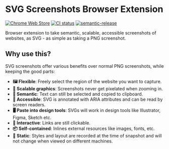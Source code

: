 # SVG Screenshots Browser Extension

[![Chrome Web Store](https://img.shields.io/chrome-web-store/v/nfakpcpmhhilkdpphcjgnokknpbpdllg?logo=google-chrome&logoColor=white)](https://chrome.google.com/webstore/detail/svg-screenshot/nfakpcpmhhilkdpphcjgnokknpbpdllg)
[![CI status](https://github.com/felixfbecker/svg-screenshots/workflows/ci/badge.svg?branch=main)](https://github.com/felixfbecker/svg-screenshots/actions)
[![semantic-release](https://img.shields.io/badge/%20%20%F0%9F%93%A6%F0%9F%9A%80-semantic--release-e10079.svg)](https://github.com/semantic-release/semantic-release)

Browser extension to take semantic, scalable, accessible screenshots of websites, as SVG - as simple as taking a PNG screenshot.

## Why use this?

SVG screenshots offer various benefits over normal PNG screenshots, while keeping the good parts:

- **🖼 Flexible**: Freely select the region of the website you want to capture.
- **💢 Scalable graphics**: Screenshots never get pixelated when zooming in.
- **📝 Semantic**: Text can still be selected and copied to clipboard.
- **🦻 Accessible**: SVG is annotated with ARIA attributes and can be read by screen readers.
- **🖥 Paste into design tools**: SVGs will work in design tools like Illustrator, Figma, Sketch etc.
- **🔗 Interactive**: Links are still clickable.
- **📦 Self-contained**: Inlines external resources like images, fonts, etc.
- **📸 Static**: Styles and layout are recorded at the time of snapshot and will not change when viewed on different machines.
